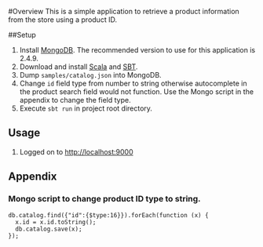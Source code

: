 #Overview
This is a simple application to retrieve a product information from the store using a product ID.

##Setup
1. Install [MongoDB](http://www.mongodb.org/downloads). The recommended version to use for this application is 2.4.9.
2. Download and install [Scala](http://www.scala-lang.org/download/) and [SBT](http://www.scala-sbt.org/download.html).
3. Dump `samples/catalog.json` into MongoDB.
4. Change `id` field type from number to string otherwise autocomplete in the product search field would not function. Use the Mongo script in the appendix to change the field type.
5. Execute `sbt run` in project root directory.

## Usage
1. Logged on to [http://localhost:9000](http://localhost:9000)

## Appendix
### Mongo script to change product ID type to string.
    db.catalog.find({"id":{$type:16}}).forEach(function (x) {
      x.id = x.id.toString();
      db.catalog.save(x);
    });

